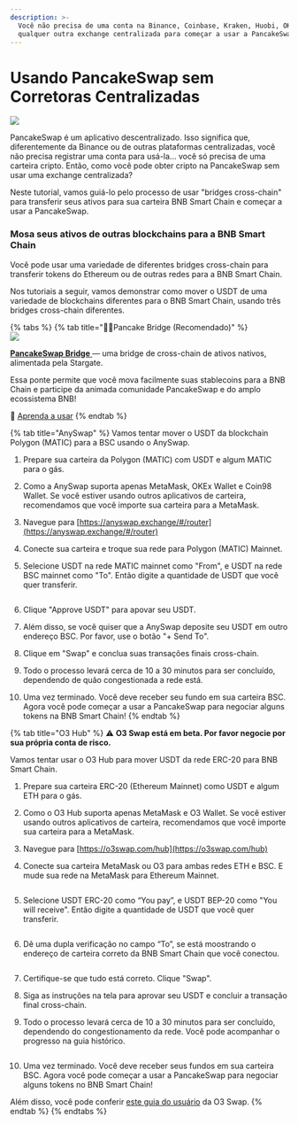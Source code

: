 ```yaml
---
description: >-
  Você não precisa de uma conta na Binance, Coinbase, Kraken, Huobi, OKEx ou
  qualquer outra exchange centralizada para começar a usar a PancakeSwap!
---
```


# Usando PancakeSwap sem Corretoras Centralizadas

![](<../.gitbook/assets/how-to-pancakeswap-without-cex-header (1) (1).png>)

PancakeSwap é um aplicativo descentralizado. Isso significa que, diferentemente da Binance ou de outras plataformas centralizadas, você não precisa registrar uma conta para usá-la... você só precisa de uma carteira cripto. Então, como você pode obter cripto na PancakeSwap sem usar uma exchange centralizada?&#x20;

Neste tutorial, vamos guiá-lo pelo processo de usar "bridges cross-chain" para transferir seus ativos para sua carteira BNB Smart Chain e começar a usar a PancakeSwap.

### **Mosa seus ativos de outras blockchains para a BNB Smart Chain**

Você pode usar uma variedade de diferentes bridges cross-chain para transferir tokens do Ethereum ou de outras redes para a BNB Smart Chain.&#x20;

Nos tutoriais a seguir, vamos demonstrar como mover o USDT de uma variedade de blockchains diferentes para o BNB Smart Chain, usando três bridges cross-chain diferentes.

{% tabs %}
{% tab title="🥞🌉Pancake Bridge (Recomendado)" %}
\
![](<../.gitbook/assets/image (5) (2) (2).png>)

[**PancakeSwap Bridge** ](http://bridge.pancakeswap.finance/)— uma bridge de cross-chain de ativos nativos, alimentada pela Stargate.&#x20;

Essa ponte permite que você mova facilmente suas stablecoins para a BNB Chain e participe da animada comunidade PancakeSwap e do amplo ecossistema BNB!&#x20;

📖 [Aprenda a usar](https://medium.com/pancakeswap/lan%C3%A7amento-da-bridge-da-pancakeswap-uma-parceria-com-a-stargate-e2a38612270b)
{% endtab %}

{% tab title="AnySwap" %}
Vamos tentar mover o USDT da blockchain Polygon (MATIC) para a BSC usando o AnySwap.

1. Prepare sua carteira da Polygon (MATIC) com USDT e algum MATIC para o gás.
2. Como a AnySwap suporta apenas MetaMask, OKEx Wallet e Coin98 Wallet. Se você estiver usando outros aplicativos de carteira, recomendamos que você importe sua carteira para a MetaMask.
3. Navegue para [https://anyswap.exchange/#/router](https://anyswap.exchange/#/router)
4. Conecte sua carteira e troque sua rede para Polygon (MATIC) Mainnet.
5.  Selecione USDT na rede MATIC mainnet como "From", e USDT na rede BSC mainnet como "To". Então digite  a quantidade de USDT que você quer transferir.

    <img src="../.gitbook/assets/MBP3-2021.10.19-055554AM-Google Chrome_AnySwap - Cross Chain Protocol (1).png" alt="" data-size="original">
6. Clique "Approve USDT" para apovar seu USDT.
7. Além disso, se você quiser que a AnySwap deposite seu USDT em outro endereço BSC. Por favor, use o botão "+ Send To".
8. Clique em "Swap" e conclua suas transações finais cross-chain.
9. Todo o processo levará cerca de 10 a 30 minutos para ser concluído, dependendo de quão congestionada a rede está.
10. Uma vez terminado. Você deve receber seu fundo em sua carteira BSC. Agora você pode começar a usar a PancakeSwap para negociar alguns tokens na BNB Smart Chain!
{% endtab %}

{% tab title="O3 Hub" %}
⚠️ **O3 Swap está em beta. Por favor negocie por sua própria conta de risco.**

Vamos tentar usar o O3 Hub para mover USDT da rede ERC-20 para BNB Smart Chain.

1. Prepare sua carteira ERC-20 (Ethereum Mainnet) como USDT e algum ETH para o gás.
2. Como o O3 Hub suporta apenas MetaMask e O3 Wallet. Se você estiver usando outros aplicativos de carteira, recomendamos que você importe sua carteira para a MetaMask.
3. Navegue para [https://o3swap.com/hub](https://o3swap.com/hub)
4.  Conecte sua carteira MetaMask ou O3 para ambas redes ETH e BSC. E mude sua rede na MetaMask para Ethereum Mainnet.

    <img src="../.gitbook/assets/MBP3-2021.10.19-054852AM-Google Chrome_O3swap.png" alt="" data-size="original">
5.  Selecione USDT ERC-20 como “You pay”, e USDT BEP-20 como "You will receive". Então digite a quantidade de  USDT que você quer transferir.

    <img src="../.gitbook/assets/MBP3-2021.10.19-053358AM-Google Chrome_O3swap.png" alt="" data-size="original">
6.  Dê uma dupla verificação no campo “To”, se está moostrando o endereço de carteira correto da BNB Smart Chain que você conectou.

    <img src="../.gitbook/assets/MBP3-2021.10.19-053441AM-Google Chrome_O3swap (1).png" alt="" data-size="original">
7. Certifique-se que tudo está correto. Clique "Swap".
8. Siga as instruções na tela para aprovar seu USDT e concluir a transação final cross-chain.
9.  Todo o processo levará cerca de 10 a 30 minutos para ser concluído, dependendo do congestionamento da rede. Você pode acompanhar o progresso na guia histórico.

    <img src="../.gitbook/assets/MBP3-2021.10.19-054520AM-Google Chrome_O3swap (1).png" alt="" data-size="original">
10. Uma vez terminado. Você deve receber seus fundos em sua carteira BSC. Agora você pode começar a usar a PancakeSwap para negociar alguns tokens no BNB Smart Chain!

Além disso, você pode conferir [este guia do usuário](https://docs.o3swap.com/o3-swap-v1/user-guide/hub#2.-hub-swap) da O3 Swap.
{% endtab %}
{% endtabs %}
